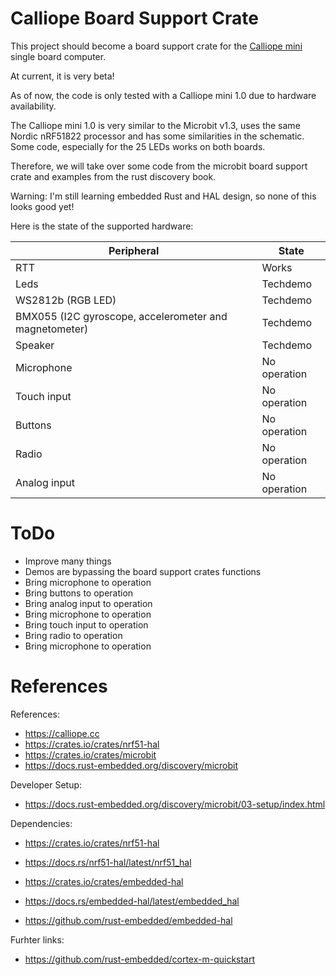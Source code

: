 
# Calliope Board Support Crate

This project should become a board support crate for the
[Calliope mini](https://calliope.cc) single board computer.

At current, it is very beta!

As of now, the code is only tested with a Calliope mini 1.0
due to hardware availability.

The Calliope mini 1.0 is very similar to the Microbit v1.3, uses the
same Nordic nRF51822 processor and has some similarities in the
schematic.
Some code, especially for the 25 LEDs works on both boards.

Therefore, we will take over some code from the microbit board support
crate and examples from the rust discovery book.

Warning: I'm still learning embedded Rust and HAL design, so none of
this looks good yet!

Here is the state of the supported hardware:

| Peripheral | State |
|------------|-------|
| RTT | Works |
| Leds | Techdemo |
| WS2812b (RGB LED) | Techdemo |
| BMX055 (I2C gyroscope, accelerometer and magnetometer)  | Techdemo |
| Speaker | Techdemo |
| Microphone | No operation |
| Touch input | No operation |
| Buttons | No operation |
| Radio | No operation |
| Analog input | No operation |

# ToDo

* Improve many things
* Demos are bypassing the board support crates functions
* Bring microphone to operation
* Bring buttons to operation
* Bring analog input to operation
* Bring microphone to operation
* Bring touch input to operation
* Bring radio to operation
* Bring microphone to operation


# References

References:

* https://calliope.cc
* https://crates.io/crates/nrf51-hal
* https://crates.io/crates/microbit
* https://docs.rust-embedded.org/discovery/microbit

Developer Setup:

* https://docs.rust-embedded.org/discovery/microbit/03-setup/index.html

Dependencies:

* https://crates.io/crates/nrf51-hal
* https://docs.rs/nrf51-hal/latest/nrf51_hal

* https://crates.io/crates/embedded-hal
* https://docs.rs/embedded-hal/latest/embedded_hal
* https://github.com/rust-embedded/embedded-hal


Furhter links:

* https://github.com/rust-embedded/cortex-m-quickstart

